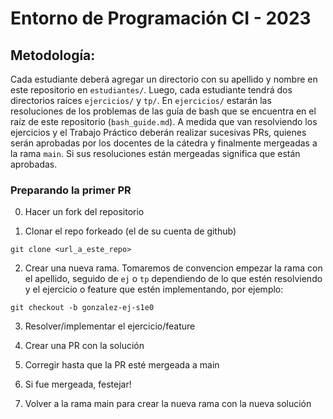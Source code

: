 Entorno de Programación CI - 2023
===

## Metodología:

Cada estudiante deberá agregar un directorio con su apellido y nombre en este repositorio en `estudiantes/`. Luego, cada estudiante tendrá dos directorios raíces `ejercicios/` y `tp/`. En `ejercicios/` estarán las resoluciones de los problemas de las guía de bash que se encuentra en el raíz de este repositorio (`bash_guide.md`). A medida que van resolviendo los ejercicios y el Trabajo Práctico deberán realizar sucesivas PRs, quienes serán aprobadas por los docentes de la cátedra y finalmente mergeadas a la rama `main`. Si sus resoluciones están mergeadas significa que están aprobadas.

### Preparando la primer PR
0. Hacer un fork del repositorio

1. Clonar el repo forkeado (el de su cuenta de github)
```
git clone <url_a_este_repo>
```

2. Crear una nueva rama. Tomaremos de convencion empezar la rama con el apellido, seguido de `ej` o `tp` dependiendo de lo que estén resolviendo y el ejercicio o feature que estén implementando, por ejemplo:
```
git checkout -b gonzalez-ej-s1e0
```

3. Resolver/implementar el ejercicio/feature

4. Crear una PR con la solución

5. Corregir hasta que la PR esté mergeada a main

6. Si fue mergeada, festejar!

7. Volver a la rama main para crear la nueva rama con la nueva solución

